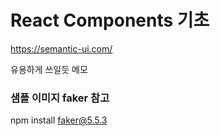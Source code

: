 # React Components 기초

https://semantic-ui.com/

유용하게 쓰일듯 메모

### 샘플 이미지 faker 참고

npm install faker@5.5.3